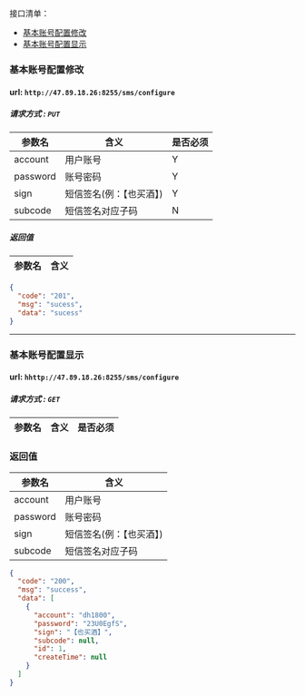 接口清单：
- [基本账号配置修改](#基本账号配置修改)
- [基本账号配置显示](#基本账号配置显示)

### 基本账号配置修改
#### url: `http://47.89.18.26:8255/sms/configure`
##### 请求方式 : `PUT`

参数名    |含义    | 是否必须
-------|--------|-----
account|用户账号|Y
password|账号密码|Y
sign|短信签名(例：【也买酒】)|Y
subcode|短信签名对应子码|N

#####  返回值

参数名  | 含义
-------------|-------------
```json
{
  "code": "201",
  "msg": "sucess",
  "data": "sucess"
}
```
--------------------------------


### 基本账号配置显示

#### url: `hhttp://47.89.18.26:8255/sms/configure`
##### 请求方式 : `GET`

参数名    | 含义    | 是否必须
-------|--------|-----


###  返回值

参数名  | 含义
-------------|-------------
account|用户账号|Y
password|账号密码|Y
sign|短信签名(例：【也买酒】)|Y
subcode|短信签名对应子码|N
```json
{
  "code": "200",
  "msg": "success",
  "data": [
    {
      "account": "dh1800",
      "password": "23U0EgfS",
      "sign": "【也买酒】",
      "subcode": null,
      "id": 1,
      "createTime": null
    }
  ]
}
```